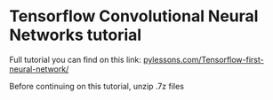 # Tensorflow Convolutional Neural Networks tutorial

Full tutorial you can find on this link: [pylessons.com/Tensorflow-first-neural-network/](https://pylessons.com/Tensorflow-first-neural-network/)

Before continuing on this tutorial, unzip .7z files
